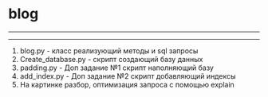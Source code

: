 
blog
============

-------

-------
1. blog.py - класс реализующий методы и sql запросы
2. Create_database.py - скрипт создающий базу данных
3. padding.py - Доп задание №1 скрипт наполняющий базу
4. add_index.py - Доп задание №2 скрипт добавляющий индексы
5. На картинке разбор, оптимизация запроса с помощью explain
